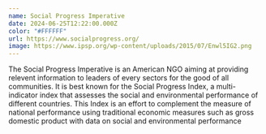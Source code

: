 ```yaml
---
name: Social Progress Imperative
date: 2024-06-25T12:22:00.000Z
color: "#FFFFFF"
url: https://www.socialprogress.org/
image: https://www.ipsp.org/wp-content/uploads/2015/07/Enwl5IG2.png
---
```

The Social Progress Imperative is an American NGO aiming at providing relevent information to leaders of every sectors for the good of all communities. It is best known for the Social Progress Index, a multi-indicator index that assesses the social and environmental performance of different countries. This Index is an effort to complement the measure of national performance using traditional economic measures such as gross domestic product with data on social and environmental performance
